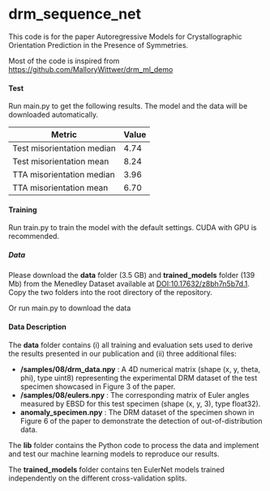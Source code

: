 # drm_sequence_net

This code is for the paper Autoregressive Models for Crystallographic Orientation Prediction in the Presence of Symmetries.

Most of the code is inspired from https://github.com/MalloryWittwer/drm_ml_demo

#### Test

Run main.py to get the following results. The model and the data will be downloaded automatically.

| Metric | Value |
|--------|-------|
| Test misorientation median | 4.74 |
| Test misorientation mean | 8.24 |
| TTA misorientation median | 3.96 |
| TTA misorientation mean | 6.70 |

#### Training

Run train.py to train the model with the default settings. 
CUDA with GPU is recommended.

##### Data
Please download the **data** folder (3.5 GB) and **trained_models** folder (139 Mb) from the Menedley Dataset available at [DOI:10.17632/z8bh7n5b7d.1](https://data.mendeley.com/datasets/z8bh7n5b7d/1). Copy the two folders into the root directory of the repository.

Or run main.py to download the data

#### Data Description

The **data** folder contains (i) all training and evaluation sets used to derive the results presented in our publication and (ii) three additional files: 
- **/samples/08/drm_data.npy** : A 4D numerical matrix (shape (x, y, theta, phi), type uint8) representing the experimental DRM dataset of the test specimen showcased in Figure 3 of the paper.
- **/samples/08/eulers.npy** : The corresponding matrix of Euler angles measured by EBSD for this test specimen (shape (x, y, 3), type float32).
- **anomaly_specimen.npy** : The DRM dataset of the specimen shown in Figure 6 of the paper to demonstrate the detection of out-of-distribution data.

The **lib** folder contains the Python code to process the data and implement and test our machine learning models to reproduce our results.

The **trained_models** folder contains ten EulerNet models trained independently on the different cross-validation splits.


